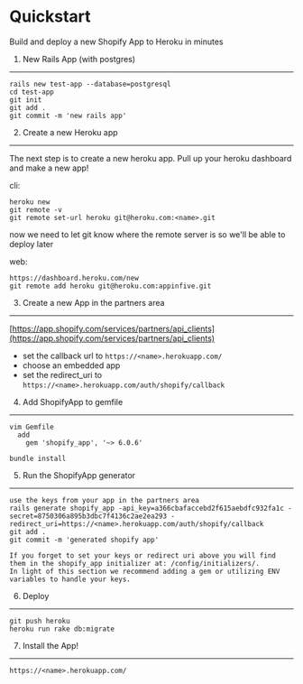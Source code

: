 Quickstart
==========

Build and deploy a new Shopify App to Heroku in minutes

1. New Rails App (with postgres)
--------------------------------

```
rails new test-app --database=postgresql
cd test-app
git init
git add .
git commit -m 'new rails app'
```

2. Create a new Heroku app
--------------------------

The next step is to create a new heroku app. Pull up your heroku dashboard and make a new app!

cli:
```
heroku new
git remote -v
git remote set-url heroku git@heroku.com:<name>.git
  ```

now we need to let git know where the remote server is so we'll be able to deploy later

web:
```
https://dashboard.heroku.com/new
git remote add heroku git@heroku.com:appinfive.git
```

3. Create a new App in the partners area
-----------------------------------------
[https://app.shopify.com/services/partners/api_clients](https://app.shopify.com/services/partners/api_clients)
* set the callback url to `https://<name>.herokuapp.com/`
* choose an embedded app
* set the redirect_uri to `https://<name>.herokuapp.com/auth/shopify/callback`


4. Add ShopifyApp to gemfile
----------------------------
```
vim Gemfile
  add
    gem 'shopify_app', '~> 6.0.6'

bundle install
```

5. Run the ShopifyApp generator
-------------------------------
```
use the keys from your app in the partners area
rails generate shopify_app -api_key=a366cbafaccebd2f615aebdfc932fa1c -secret=8750306a895b3dbc7f4136c2ae2ea293 -redirect_uri=https://<name>.herokuapp.com/auth/shopify/callback
git add .
git commit -m 'generated shopify app'

If you forget to set your keys or redirect uri above you will find them in the shopify_app initializer at: /config/initializers/.
In light of this section we recommend adding a gem or utilizing ENV variables to handle your keys.
```

6. Deploy
---------
```
git push heroku
heroku run rake db:migrate
```

7. Install the App!
-------------------
`https://<name>.herokuapp.com/`
